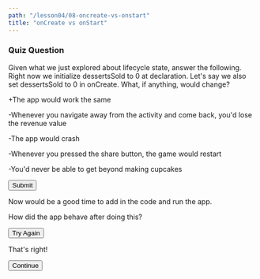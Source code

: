```yaml
---
path: "/lesson04/08-oncreate-vs-onstart"
title: "onCreate vs onStart"
---
```


<youtube id="E69tn-k7lCY"></youtube>

<h3>Quiz Question</h3>
<p>Given what we just explored about lifecycle state, answer the following. Right now we initialize dessertsSold to 0 at declaration. Let's say we also set dessertsSold to 0 in onCreate. What, if anything, would change?</p>
<p>+The app would work the same</p>
<p>-Whenever you navigate away from the activity and come back, you'd lose the revenue value</p>
<p>-The app would crash</p>
<p>-Whenever you pressed the share button, the game would restart</p>
<p>-You'd never be able to get beyond making cupcakes</p>
<button>Submit</button>

<p>Now would be a good time to add in the code and run the app.</p>
<p>How did the app behave after doing this?</p>
<button>Try Again</button>

<p>That's right!</p>
<button>Continue</button>
